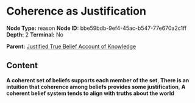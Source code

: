 # Coherence as Justification

**Node Type:** reason
**Node ID:** bbe59bdb-9ef4-45ac-b547-77e670a2c1ff
**Depth:** 2
**Terminal:** No

**Parent:** [Justified True Belief Account of Knowledge](justified-true-belief-account-of-knowledge.md)

## Content

**A coherent set of beliefs supports each member of the set**, **There is an intuition that coherence among beliefs provides some justification**, **A coherent belief system tends to align with truths about the world**
